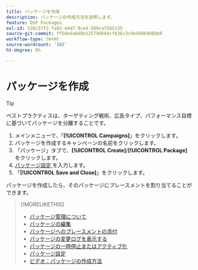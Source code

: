 ```yaml
---
title: パッケージを作成
description: パッケージの作成方法を説明します。
feature: DSP Packages
exl-id: 528c57f2-fa83-44d7-9ce4-509ca7565135
source-git-commit: ff50eda8d8b12579d664cf636c3c9e56069d8bb9
workflow-type: tm+mt
source-wordcount: '102'
ht-degree: 0%

---
```


# パッケージを作成

>[!TIP]
>
>ベストプラクティスは、ターゲティング戦術、広告タイプ、パフォーマンス目標に基づいてパッケージを分離することです。

1. メインメニューで、「**[!UICONTROL Campaigns]**」をクリックします。
1. パッケージを作成するキャンペーンの名前をクリックします。
1. 「パッケージ」タブで、**[!UICONTROL Create]**/**[!UICONTROL Package]** をクリックします。
1. [ パッケージ設定 ](package-settings.md) を入力します。
1. 「**[!UICONTROL Save and Close]**」をクリックします。

パッケージを作成したら、そのパッケージにプレースメントを割り当てることができます。

>[!MORELIKETHIS]
>
>* [ パッケージ管理について ](package-about.md)
>* [ パッケージの編集 ](package-edit.md)
>* [ パッケージへのプレースメントの添付 ](package-attach-placement.md)
>* [ パッケージの変更ログを表示する ](package-change-log.md)
>* [ パッケージの一時停止またはアクティブ化 ](package-pause-activate.md)
>* [ パッケージ設定 ](package-settings.md)
>* [ ビデオ：パッケージの作成方法 ](https://experienceleague.adobe.com/docs/advertising-learn/tutorials/dsp/package-create.html?lang=ja)
